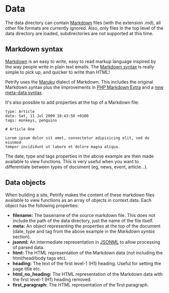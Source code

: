 Data
====

The data directory can contain
[Markdown](http://daringfireball.net/projects/markdown/) files (with the
extension .md), all other file formats are currently ignored. Also, only files
in the top level of the data directory are loaded, subdirectories are not
supported at this time.


Markdown syntax
---------------

[Markdown](http://daringfireball.net/projects/markdown/) is an easy to write,
easy to read markup language inspired by the way people write in plain text
emails. The
[Markdown syntax](http://daringfireball.net/projects/markdown/syntax)
is really simple to pick up, and quicker to write than HTML!

Petrify uses the [Maruku](http://maruku.rubyforge.org) dialect of Markdown.
This includes the original Markdown syntax plus the improvements in
[PHP Markdown Extra](http://michelf.com/projects/php-markdown/extra/) and a
[new meta-data syntax](http://maruku.rubyforge.org/proposal.html).

It's also possible to add properties at the top of a Markdown file:

    type: Article
    date: Sat, 11 Jul 2009 18:43:50 +0100
    tags: monkeys, penguins

    # Article One

    Lorem ipsum dolor sit amet, consectetur adipisicing elit, sed do eiusmod
    tempor incididunt ut labore et dolore magna aliqua.

The date, type and tags properties in the above example are then made
available to view functions. This is very useful when you want to
differentiate between types of document (eg, news, event, article...).


Data objects
------------

When building a site, Petrify makes the content of these markdown files
available to view functions as an array of objects in context.data. Each
object has the following properties:

* __filename:__ The basename of the source markdown file. This does not include
  the path of the data directory, just the name of the file itself.
* __meta:__ An object representing the properties at the top of the document
  (date, type and tag from the above example in the _Markdown syntax_ section).
* __jsonml:__ An intermediate representation in [JSONML](http://jsonml.org/)
  to allow processing of parsed data.
* __html:__ The HTML representation of the Markdown data (not including the
  html/head/body tags etc).
* __heading:__ The text of the first level-1 (H1) heading. Useful for setting
  the page title etc.
* __html_no_heading:__ The HTML representation of the Markdown data with the
  first level-1 (H1) heading removed.
* __first_paragraph:__ The HTML representation of the first paragraph.
